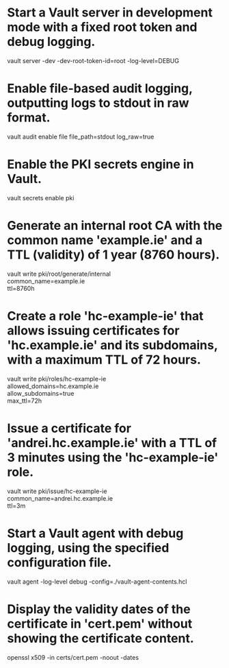 # Start a Vault server in development mode with a fixed root token and debug logging.
vault server -dev -dev-root-token-id=root -log-level=DEBUG

# Enable file-based audit logging, outputting logs to stdout in raw format.
vault audit enable file file_path=stdout log_raw=true

# Enable the PKI secrets engine in Vault.
vault secrets enable pki

# Generate an internal root CA with the common name 'example.ie' and a TTL (validity) of 1 year (8760 hours).
vault write pki/root/generate/internal \
    common_name=example.ie \
    ttl=8760h

# Create a role 'hc-example-ie' that allows issuing certificates for 'hc.example.ie' and its subdomains, with a maximum TTL of 72 hours.
vault write pki/roles/hc-example-ie \
    allowed_domains=hc.example.ie \
    allow_subdomains=true \
    max_ttl=72h

# Issue a certificate for 'andrei.hc.example.ie' with a TTL of 3 minutes using the 'hc-example-ie' role.
vault write pki/issue/hc-example-ie \
    common_name=andrei.hc.example.ie \
    ttl=3m

# Start a Vault agent with debug logging, using the specified configuration file.
vault agent -log-level debug -config=./vault-agent-contents.hcl

# Display the validity dates of the certificate in 'cert.pem' without showing the certificate content.
openssl x509 -in certs/cert.pem -noout -dates
